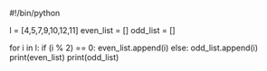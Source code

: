 #!/bin/python

l = [4,5,7,9,10,12,11]
even_list = []
odd_list = []

for i in l:
   if (i % 2) == 0:
      even_list.append(i)
   else:
      odd_list.append(i)
print(even_list)
print(odd_list)
